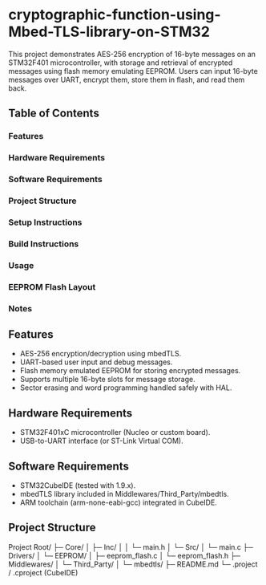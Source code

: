 # cryptographic-function-using-Mbed-TLS-library-on-STM32
This project demonstrates AES-256 encryption of 16-byte messages on an STM32F401 microcontroller, with storage and retrieval 
of encrypted messages using flash memory emulating EEPROM. Users can input 16-byte messages over UART, encrypt them, store them in flash, and read them back.

## Table of Contents

### Features
### Hardware Requirements
### Software Requirements
### Project Structure
### Setup Instructions
### Build Instructions
### Usage
### EEPROM Flash Layout
### Notes

## Features

- AES-256 encryption/decryption using mbedTLS.
- UART-based user input and debug messages.
- Flash memory emulated EEPROM for storing encrypted messages.
- Supports multiple 16-byte slots for message storage.
- Sector erasing and word programming handled safely with HAL.

## Hardware Requirements

- STM32F401xC microcontroller (Nucleo or custom board).
- USB-to-UART interface (or ST-Link Virtual COM).


## Software Requirements

- STM32CubeIDE (tested with 1.9.x).
- mbedTLS library included in Middlewares/Third_Party/mbedtls.
- ARM toolchain (arm-none-eabi-gcc) integrated in CubeIDE.

## Project Structure

Project Root/
├─ Core/
│ ├─ Inc/
│ │ └─ main.h
│ └─ Src/
│ └─ main.c
├─ Drivers/
│ └─ EEPROM/
│ ├─ eeprom_flash.c
│ └─ eeprom_flash.h
├─ Middlewares/
│ └─ Third_Party/
│ └─ mbedtls/
├─ README.md
└─ .project / .cproject (CubeIDE)
